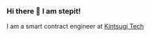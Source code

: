 ### Hi there 👋 I am stepit!

I am a smart contract engineer at [Kintsugi Tech](https://twitter.com/kintsugi_tech)
